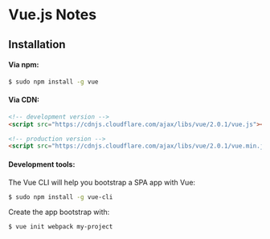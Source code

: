 # Vue.js Notes

## Installation

#### Via npm:

```bash
$ sudo npm install -g vue
```

#### Via CDN:

```html
<!-- development version -->
<script src="https://cdnjs.cloudflare.com/ajax/libs/vue/2.0.1/vue.js"></script>

<!-- production version -->
<script src="https://cdnjs.cloudflare.com/ajax/libs/vue/2.0.1/vue.min.js"></script>
```

#### Development tools:

The Vue CLI will help you bootstrap a SPA app with Vue:

```bash
$ sudo npm install -g vue-cli
```

Create the app bootstrap with:

```bash
$ vue init webpack my-project
```
